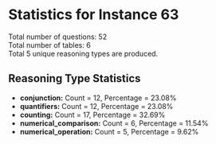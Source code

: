 # Statistics for Instance 63<br/>
Total number of questions: 52<br/>
Total number of tables: 6<br/>
Total 5 unique reasoning types are produced.<br/>
## Reasoning Type Statistics<br/>
- **conjunction:** Count = 12, Percentage = 23.08%<br/>
- **quantifiers:** Count = 12, Percentage = 23.08%<br/>
- **counting:** Count = 17, Percentage = 32.69%<br/>
- **numerical_comparison:** Count = 6, Percentage = 11.54%<br/>
- **numerical_operation:** Count = 5, Percentage = 9.62%<br/>
